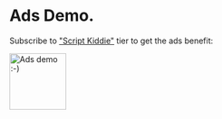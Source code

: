 # Ads Demo.

Subscribe to ["Script Kiddie"](https://polar.sh/zegl/subscriptions) tier to get the ads benefit:

<!-- POLAR type=ads id=golgnjnd subscription_benefit_id=4da75f02-1507-43dc-9167-10adfa4fb6b2 width=100 height=100 -->

<a href="https://polar.sh/zegl"><img src="https://7vk6rcnylug0u6hg.public.blob.vercel-storage.com/Frame%202-5Os6uTXFVhEGRJJr7pF0iYdgIdThEN.png" alt="Ads demo :-)" height="100" width="100" /></a>

<!-- POLAR-END id=golgnjnd -->
